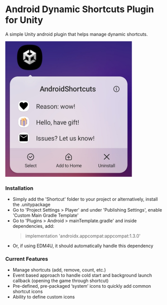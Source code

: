 # Android Dynamic Shortcuts Plugin for Unity
A simple Unity android plugin that helps manage dynamic shortcuts.

<img src="./Misc/screenshot.jpg" alt="screenshot" width="400"/>

### Installation
- Simply add the 'Shortcut' folder to your project or alternatively, install the .unitypackage
- Go to 'Project Settings > Player' and under 'Publishing Settings', enable 'Custom Main Gradle Template'
- Go to 'Plugins > Android > mainTemplate.gradle' and inside dependencies, add: 
    >implementation 'androidx.appcompat:appcompat:1.3.0'
- Or, if using EDM4U, it should automatically handle this dependency

### Current Features
- Manage shortcuts (add, remove, count, etc.) 
- Event based approach to handle cold start and background launch callback (opening the game through shortcut) 
- Pre-defined, pre-packaged ‘system’ icons to quickly add common shortcut icons 
- Ability to define custom icons
